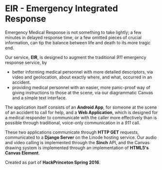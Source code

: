 # EIR - Emergency Integrated Response

Emergency Medical Response is not something to take lightly; a few minutes in delayed response time, or a few omitted pieces of crucial information, can tip the balance between life and death to its more tragic end.

Our service, **EIR**, is designed to augment the traditional _911_ emergency response service, by 
 - better informing medical personnel with more detailed descriptors, via video  and geolocation, about exactly where, and what, occurred in an accident.
 - providing medical personnel with an easier, more panic-proof way of giving instructions to those at the scene, via our diagrammatic Canvas and a simple text interface.

The application itself consists of an **Android App**, for someone at the scene of an accident to call for help, and a **Web Application**, which is designed for a medical responder to communicate with the caller more effectively than is possible through traditional, voice-only communication in a _911_ call.

These two applications communicate through **HTTP GET** requests, communicated to a **Django Server** on the Linode hosting service. Our audio and video calling is implemented through the **Sinch** API, and the Canvas drawing system is implemented through an implementation of **HTML5's Canvas Element**.

Created as part of **HackPrinceton Spring 2016**.
